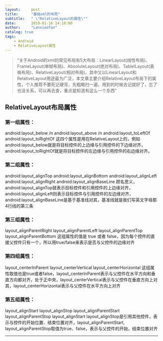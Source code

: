 ```yaml
---
layout:     post
title:      "基础xml的布局"
subtitle:   " \"RelativeLayout的属性\""
date:       2019-01-16 14:10:00
author:     "Lanxiaofan"
catalog: true
tags:
    - Android
    - RelativeLayout属性
---
```


> “关于Android的xml的常见布局有5大布局：LinearLayout(线性布局)、FrameLayout(单帧布局)、AbsoluteLayout(绝对布局)、TablelLayout(表格布局)、RelativeLayout(相对布局)，其中又以LinearLayout和RelativeLayout用途最为广泛，本文章主要介绍RelativeLayout布局下的属性，个人推荐不要死记硬背，先粗略扫一遍，用到的时候去记就好了，忘了也没关系，可以再去查，重点是知道有这么一个东西”


## RelativeLayout布局属性

### 第一组属性：
android:layout_below /n
android:layout_above /n
android:layout_toLeftOf
android:layout_toRightOf
这四个属性是用在RelativeLayout上的，例如android:layout_below就是将目标控件的上边缘与引用控件的下边缘对齐，android:layout_toRightOf就是将目标控件的左边缘与引用控件的右边缘对齐。

### 第二组属性：
android:layout_alignTop
android:layout_alignBottom
android:layout_alignLeft
android:layout_alignRight
android:layout_alignBaseLine
顾名思义，android:layout_alignTop就表示目标控件和引用控件的上边缘对齐，android:layout_alignLeft则表示目标控件与引用控件的左边缘对齐，android:layout_alignBaseLine是基于基准线对其，基准线就是我们写英文字母那4行线的第三条

### 第三组属性：
layout_alignParentRight
layout_alignParentLeft
layout_alignParentTop
layout_alignParentBottom
这组属性的值是 true 或者 false，因为每个控件的直接父控件只有一个，所以用true/false来表示是否与父控件的边缘对齐

### 第四组属性：
layout_centerInParent
layout_centerVertical
layout_centerHorizontal
这组属性取值也是true或者false，layout_centerInParent表示与父控件在水平方向和垂直方向都对齐，处于正中央，layout_centerVertical表示与父控件在垂直方向上对其，layout_centerHorizontal表示与父控件在水平方向上对齐

### 第五组属性：
layout_alignStart
layout_alignStop
layout_alignParentStart
layout_alignParentStop
layout_alignStart
layout_alignStop是引用其他控件，表示与控件的开始位置、结束位置对齐，layout_alignParentStart, layout_alignParentStop取值为true、false，表示与父控件的开始，结束位置对齐




---



